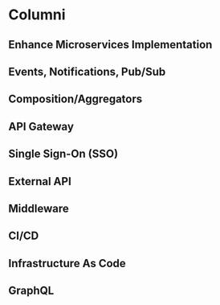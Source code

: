 # Columni

## Enhance Microservices Implementation

## Events, Notifications, Pub/Sub

## Composition/Aggregators

## API Gateway

## Single Sign-On (SSO)

## External API

## Middleware

## CI/CD

## Infrastructure As Code

## GraphQL
